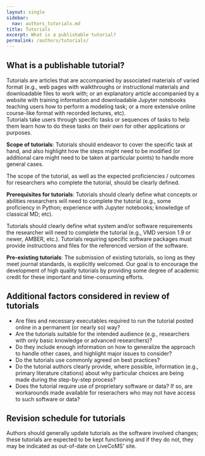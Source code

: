 ```yaml
---
layout: single
sidebar:
  nav: authors_tutorials.md
title: Tutorials
excerpt: What is a publishable tutorial?
permalink: /authors/tutorials/
---
```


## What is a publishable tutorial?
Tutorials are articles that are accompanied by associated materials of varied format (e.g., web pages with walkthroughs or instructional materials and downloadable files to work with; or an explanatory article accompanied by a website with training information and downloadable Jupyter notebooks teaching users how to perform a modeling task; or a more extensive online course-like format with recorded lectures, etc).  
Tutorials take users through specific tasks or sequences of tasks to help them learn how to do these tasks on their own for other applications or purposes. 

**Scope of tutorials**: Tutorials should endeavor to cover the specific task at hand, and also highlight how the steps might need to be modified (or additional care might need to be taken at particular points) to handle more general cases.  

The scope of the tutorial, as well as the expected proficiencies / outcomes for researchers who complete the tutorial, should be clearly defined.

**Prerequisites for tutorials**: Tutorials should clearly define what concepts or abilities researchers will need to complete the tutorial (e.g., some proficiency in Python; experience with Jupyter notebooks; knowledge of classical MD; etc).

Tutorials should clearly define what system and/or software requirements the researcher will need to complete the tutorial (e.g., VMD version 1.9 or newer, AMBER, etc.). Tutorials requiring specific software packages must provide instructions and files for the referenced version of the software. 

**Pre-existing tutorials**: The submission of existing tutorials, so long as they meet journal standards, is explicitly welcomed.
Our goal is to encourage the development of high quality tutorials by providing some degree of academic credit for these important and time-consuming efforts.

## Additional factors considered in review of tutorials
* Are files and necessary executables required to run the tutorial posted online in a permanent (or nearly so) way?
* Are the tutorials suitable for the intended audience (e.g., researchers with only basic knowledge or advanced researchers)?
* Do they include enough information on how to generalize the approach to handle other cases, and highlight major issues to consider?
* Do the tutorials use commonly agreed on best practices?
* Do the tutorial authors clearly provide, where possible, information (e.g., primary literature citations) about why particular choices are being made during the step-by-step process?
* Does the tutorial require use of proprietary software or data?  If so, are workarounds made available for reserachers who may not have access to such software or data?

## Revision schedule for tutorials

Authors should generally update tutorials as the software involved
changes; these tutorials are expected to be kept functioning and if
they do not, they may be indicated as out-of-date on LiveCoMS' site.

